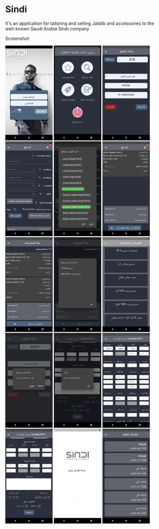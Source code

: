 # Sindi
It's an application for tailoring and selling Jalalib and accessories to the well-known Saudi Arabia Sindi company 

Screenshot
<p>
  <img src="1.png" width="150",height="200" />
  <img src="2.png" width="150",height="200" />
  <img src="3.png" width="150",height="200" />
  <img src="4.png"  width="150",height="200" />
  <img src="5.png"  width="150",height="200" />
  <img src="6.png"  width="150",height="200" />
  <img src="7.png" width="150",height="200" />
  <img src="8.png"  width="150",height="200" />
  <img src="9.png"  width="150",height="200" />
  <img src="10.png" width="150",height="200" />
  <img src="11.png" width="150",height="200" />
  <img src="12.png" width="150",height="200" />
  <img src="13.png" width="150",height="200" />
  <img src="15.png" width="150",height="200" />
  <img src="14.png" width="150",height="200" />
   </p>
